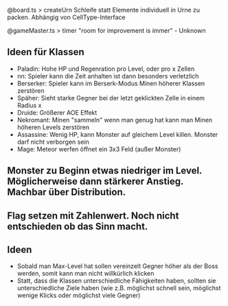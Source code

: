 @board.ts > createUrn
Schleife statt Elemente individuell in Urne zu packen. Abhängig von CellType-Interface

@gameMaster.ts > timer
"room for improvement is immer" - Unknown

## Ideen für Klassen

- Paladin: Hohe HP und Regenration pro Level, oder pro x Zellen
- nn: Spieler kann die Zeit anhalten ist dann besonders verletzlich
- Berserker: Spieler kann im Berserk-Modus Minen höherer Klassen zerstören
- Späher: Sieht starke Gegner bei der letzt geklickten Zelle in einem Radius x
- Druide: Größerer AOE Effekt
- Nekromant: Minen "sammeln" wenn man genug hat kann man Minen höheren Levels zerstören
- Assassine: Wenig HP, kann Monster auf gleichem Level killen. Monster darf nicht verborgen sein
- Mage: Meteor werfen öffnet ein 3x3 Feld (außer Monster)

## Monster zu Beginn etwas niedriger im Level. Möglicherweise dann stärkerer Anstieg. Machbar über Distribution.

## Flag setzen mit Zahlenwert. Noch nicht entschieden ob das Sinn macht.

## Ideen

- Sobald man Max-Level hat sollen vereinzelt Gegner höher als der Boss werden, somit kann man nicht willkürlich klicken
- Statt, dass die Klassen unterschiedliche Fähigkeiten haben, sollten sie unterschiedliche Ziele haben (wie z.B. möglichst schnell sein, möglichst wenige Klicks oder möglichst viele Gegner)
